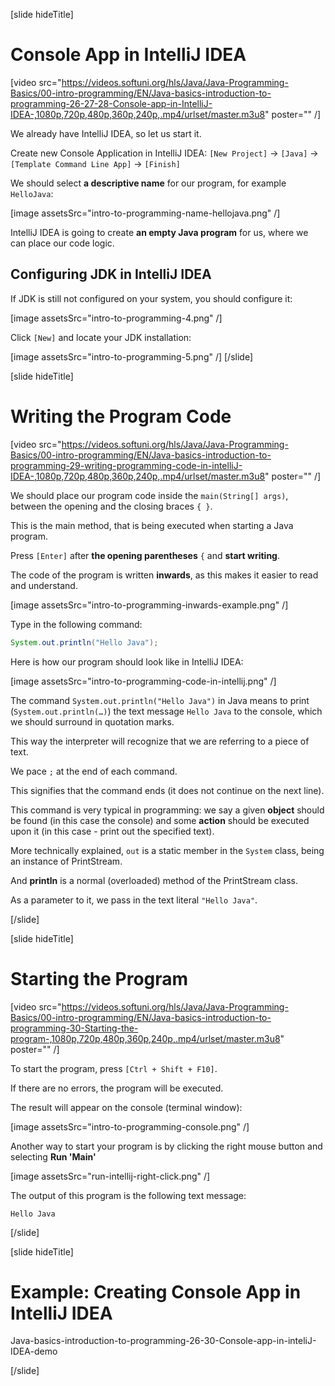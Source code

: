 [slide hideTitle]
# Console App in IntelliJ IDEA

[video src="https://videos.softuni.org/hls/Java/Java-Programming-Basics/00-intro-programming/EN/Java-basics-introduction-to-programming-26-27-28-Console-app-in-IntelliJ-IDEA-,1080p,720p,480p,360p,240p,.mp4/urlset/master.m3u8" poster="" /]

We already have IntelliJ IDEA, so let us start it.

Create new Console Application in IntelliJ IDEA: `[New Project]` \-\> `[Java]` \-\> `[Template Command Line App]` \-\> `[Finish]`

We should select **a descriptive name** for our program, for example `HelloJava`:

[image assetsSrc="intro-to-programming-name-hellojava.png" /]

IntelliJ IDEA is going to create **an empty Java program** for us, where we can place our code logic.

## Configuring JDK in IntelliJ IDEA
If JDK is still not configured on your system, you should configure it:

[image assetsSrc="intro-to-programming-4.png" /]

Click `[New]` and locate your JDK installation:

[image assetsSrc="intro-to-programming-5.png" /]
[/slide]

[slide hideTitle]
# Writing the Program Code

[video src="https://videos.softuni.org/hls/Java/Java-Programming-Basics/00-intro-programming/EN/Java-basics-introduction-to-programming-29-writing-programming-code-in-intelliJ-IDEA-,1080p,720p,480p,360p,240p,.mp4/urlset/master.m3u8" poster="" /]

We should place our program code inside the `main(String[] args)`, between the opening and the closing braces `{ }`.

This is the main method, that is being executed when starting a Java program.

Press `[Enter]` after **the opening parentheses** `{` and **start writing**.

The code of the program is written **inwards**, as this makes it easier to read and understand.

[image assetsSrc="intro-to-programming-inwards-example.png" /]

Type in the following command:
```java
System.out.println("Hello Java");
```

Here is how our program should look like in IntelliJ IDEA:

[image assetsSrc="intro-to-programming-code-in-intellij.png" /]

The command `System.out.println("Hello Java")` in Java means to print (`System.out.println(…)`) the text message `Hello Java` to the console, which we should surround in quotation marks. 

This way the interpreter will recognize that we are referring to a piece of text.

We pace `;` at the end of each command. 

This signifies that the command ends (it does not continue on the next line).

This command is very typical in programming: we say a given **object** should be found (in this case the console) and some **action** should be executed upon it (in this case - print out the specified text). 

More technically explained, `out` is a static member in the `System` class, being an instance of PrintStream. 

And **println** is a normal (overloaded) method of the PrintStream class. 

As a parameter to it, we pass in the text literal `"Hello Java"`.

[/slide]

[slide hideTitle]
# Starting the Program

[video src="https://videos.softuni.org/hls/Java/Java-Programming-Basics/00-intro-programming/EN/Java-basics-introduction-to-programming-30-Starting-the-program-,1080p,720p,480p,360p,240p,.mp4/urlset/master.m3u8" poster="" /]

To start the program, press `[Ctrl + Shift + F10]`.

If there are no errors, the program will be executed. 

The result will appear on the console (terminal window):

[image assetsSrc="intro-to-programming-console.png" /]

Another way to start your program is by clicking the right mouse button and selecting **Run 'Main'**

[image assetsSrc="run-intellij-right-click.png" /]

The output of this program is the following text message:
```
Hello Java
```
[/slide]

[slide hideTitle]
# Example: Creating Console App in IntelliJ IDEA

Java-basics-introduction-to-programming-26-30-Console-app-in-inteliJ-IDEA-demo

[/slide]

